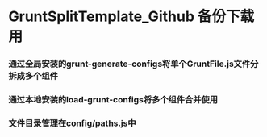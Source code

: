 # GruntSplitTemplate_Github 备份下载用

### 通过全局安装的grunt-generate-configs将单个GruntFile.js文件分拆成多个组件

### 通过本地安装的load-grunt-configs将多个组件合并使用

### 文件目录管理在config/paths.js中